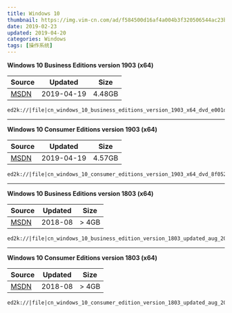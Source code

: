 ```yaml
---
title: Windows 10
thumbnail: https://img.vim-cn.com/ad/f584500d16af4a004b3f320506544ac23bc64e.png
date: 2019-02-23
updated: 2019-04-20
categories: Windows
tags: [操作系统]
---
```


**Windows 10 Business Editions version 1903 (x64)**

| Source | Updated | Size |
| ------ | ------- | -------- |
| <div class="unknown">[MSDN][MSDN]</div> | 2019-04-19 | 4.48GB |

```
ed2k://|file|cn_windows_10_business_editions_version_1903_x64_dvd_e001dd2c.iso|4815527936|47D4C57E638DF8BF74C59261E2CE702D|/
```

<hr>

**Windows 10 Consumer Editions version 1903 (x64)**

| Source | Updated | Size |
| ------ | ------- | -------- |
| <div class="unknown">[MSDN][MSDN]</div> | 2019-04-19 | 4.57GB |

```
ed2k://|file|cn_windows_10_consumer_editions_version_1903_x64_dvd_8f05241d.iso|4905476096|F28FDC23DA34D55BA466BFD6E91DD311|/
```

<!-- more -->

<hr>

**Windows 10 Business Editions version 1803 (x64)**

| Source | Updated | Size |
| ------ | ------- | -------- |
| <div class="unknown">[MSDN][MSDN]</div> | 2018-08 | > 4GB |

```
ed2k://|file|cn_windows_10_business_edition_version_1803_updated_aug_2018_x64_dvd_57e5b984.iso|5221404672|DD0094E00A4A1D7FB36D2FBBB82DCAED|/
```

<hr>

**Windows 10 Consumer Editions version 1803 (x64)**

| Source | Updated | Size |
| ------ | ------- | -------- |
| <div class="unknown">[MSDN][MSDN]</div> | 2018-08 | > 4GB |

```
ed2k://|file|cn_windows_10_consumer_edition_version_1803_updated_aug_2018_x64_dvd_2cf38490.iso|5275461632|FAE1391E8F1EEAB7005AE66982FCD27B|/
```


[MSDN]: http://msdn.itellyou.cn/
